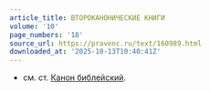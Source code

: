 ```yaml
---
article_title: ВТОРОКАНОНИЧЕСКИЕ КНИГИ
volume: '10'
page_numbers: '18'
source_url: https://pravenc.ru/text/160989.html
downloaded_at: '2025-10-13T10:40:41Z'
---
```


- см. ст. [Канон библейский](<https://pravenc.ru/text/Канон библейский.html>).

